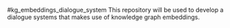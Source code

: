 #kg_embeddings_dialogue_system
This repository will be used to develop a dialogue systems that makes use of knowledge graph embeddings.
